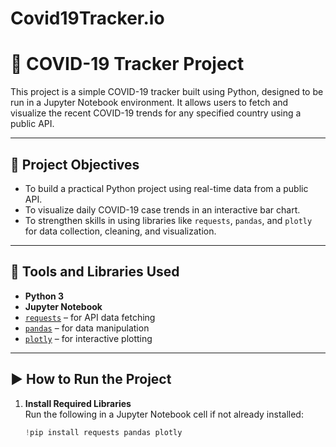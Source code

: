 # Covid19Tracker.io  
# 🦠 COVID-19 Tracker Project

This project is a simple COVID-19 tracker built using Python, designed to be run in a Jupyter Notebook environment. It allows users to fetch and visualize the recent COVID-19 trends for any specified country using a public API.

---

## 🎯 Project Objectives

- To build a practical Python project using real-time data from a public API.
- To visualize daily COVID-19 case trends in an interactive bar chart.
- To strengthen skills in using libraries like `requests`, `pandas`, and `plotly` for data collection, cleaning, and visualization.

---

## 🧰 Tools and Libraries Used

- **Python 3**
- **Jupyter Notebook**
- [`requests`](https://pypi.org/project/requests/) – for API data fetching  
- [`pandas`](https://pandas.pydata.org/) – for data manipulation  
- [`plotly`](https://plotly.com/python/) – for interactive plotting

---

## ▶️ How to Run the Project

1. **Install Required Libraries**  
   Run the following in a Jupyter Notebook cell if not already installed:
   ```python
   !pip install requests pandas plotly









